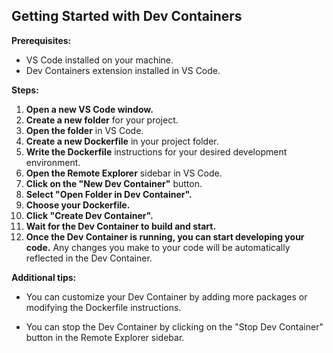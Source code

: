 ## Getting Started with Dev Containers

**Prerequisites:**

- VS Code installed on your machine.
- Dev Containers extension installed in VS Code.

**Steps:**

1. **Open a new VS Code window.**
2. **Create a new folder** for your project.
3. **Open the folder** in VS Code.
4. **Create a new Dockerfile** in your project folder.
5. **Write the Dockerfile** instructions for your desired development environment.
6. **Open the Remote Explorer** sidebar in VS Code.
7. **Click on the "New Dev Container"** button.
8. **Select "Open Folder in Dev Container".**
9. **Choose your Dockerfile.**
10. **Click "Create Dev Container".**
11. **Wait for the Dev Container to build and start.**
12. **Once the Dev Container is running, you can start developing your code.** Any changes you make to your code will be automatically reflected in the Dev Container.

**Additional tips:**

- You can customize your Dev Container by adding more packages or modifying the Dockerfile instructions.

- You can stop the Dev Container by clicking on the "Stop Dev Container" button in the Remote Explorer sidebar.
